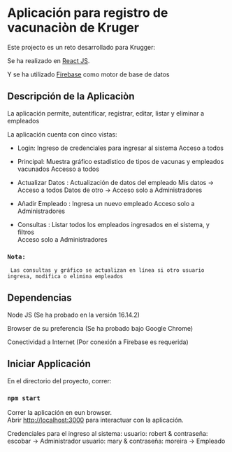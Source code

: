 # Aplicación para registro de vacunaciòn de Kruger

Este projecto es un reto desarrollado para Krugger:

Se ha realizado en [React JS](https://es.reactjs.org/).

Y se ha utilizado [Firebase](https://firebase.google.com/) como motor de base de datos


## Descripción de la Aplicaciòn

La aplicación permite, autentificar, registrar, editar, listar y eliminar a empleados

La aplicación cuenta con cinco vistas:

* Login:      Ingreso de credenciales para ingresar al sistema
              Acceso a todos

* Principal:  Muestra gráfico estadístico de tipos de vacunas y empleados vacunados
              Accesso a todos

* Actualizar Datos :  Actualización de datos del empleado
                      Mis datos -> Acceso a todos
                      Datos de otro -> Acceso solo a Administradores

* Añadir Empleado   : Ingresa un nuevo empleado
                      Acceso solo a Administradores

* Consultas         : Listar todos los empleados ingresados en el sistema, y filtros                      
                      Acceso solo a Administradores


### `Nota:` 
     Las consultas y gráfico se actualizan en línea si otro usuario ingresa, modifica o elimina empleados       


## Dependencias

Node JS (Se ha probado en la versión 16.14.2)

Browser de su preferencia (Se ha probado bajo Google Chrome)

Conectividad a Internet (Por conexión a Firebase es requerida)


## Iniciar Applicación

En el directorio del proyecto, correr:

### `npm start`

Correr la aplicación en eun browser.\
Abrir [http://localhost:3000](http://localhost:3000) para interactuar con la aplicación.

Credenciales para el ingreso al sistema:
     usuario: robert  &   contraseña: escobar    ->   Administrador
     usuario: mary    &   contraseña: moreira    ->   Empleado


